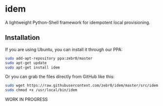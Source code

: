 # idem
A lightweight Python-Shell framework for idempotent local provisioning.

## Installation
If you are using Ubuntu, you can install it through our PPA:
```bash
sudo add-apt-repository ppa:zebr0/master
sudo apt-get update
sudo apt-get install idem
```

Or you can grab the files directly from GitHub like this:
```bash
sudo wget https://raw.githubusercontent.com/zebr0/idem/master/src/idem -O /usr/local/bin/idem
sudo chmod +x /usr/local/bin/idem
```

WORK IN PROGRESS

